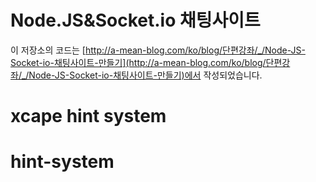 # Node.JS&Socket.io 채팅사이트
이 저장소의 코드는
[http://a-mean-blog.com/ko/blog/단편강좌/_/Node-JS-Socket-io-채팅사이트-만들기](http://a-mean-blog.com/ko/blog/단편강좌/_/Node-JS-Socket-io-채팅사이트-만들기)에서 작성되었습니다.
<br>
# xcape hint system
# hint-system
